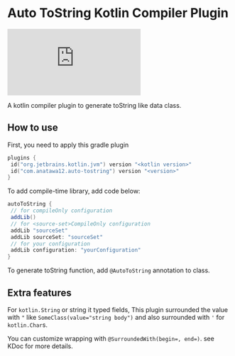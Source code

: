 Auto ToString Kotlin Compiler Plugin
====

[![a12 maintenance: Active](https://anatawa12.com/short.php?q=a12-active-svg)](https://anatawa12.com/short.php?q=a12-active-doc)
<!--[![Gradle Plugin Portal](https://img.shields.io/maven-metadata/v/https/plugins.gradle.org/m2/com/anatawa12/auto-visitor/com.anatawa12.auto-visitor.gradle.plugin/maven-metadata.xml.svg?colorB=007ec6&label=gradle&logo=gradle)](https://plugins.gradle.org/plugin/com.anatawa12.auto-visitor)-->

A kotlin compiler plugin to generate toString like data class.

## How to use

First, you need to apply this gradle plugin

```kotlin
plugins {
 id("org.jetbrains.kotlin.jvm") version "<kotlin version>"
 id("com.anatawa12.auto-tostring") version "<version>"
}
```

To add compile-time library, add code below:

```groovy
autoToString {
 // for compileOnly configuration
 addLib()
 // for <source-set>CompileOnly configuration
 addLib "sourceSet"
 addLib sourceSet: "sourceSet"
 // for your configuration
 addLib configuration: "yourConfiguration"
}
```

To generate toString function, add ``@AutoToString`` annotation to class.

## Extra features

For `kotlin.String` or string it typed fields, This plugin surrounded the value with `"`
like `SomeClass(value="string body")` and also surrounded with `'` for `kotlin.Char`s.

You can customize wrapping with `@SurroundedWith(begin=, end=)`. see KDoc for more details.
